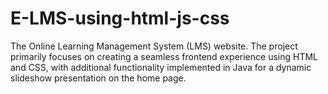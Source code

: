 # E-LMS-using-html-js-css
The Online Learning Management System (LMS) website. The project primarily focuses on creating a seamless frontend experience using HTML and CSS, with additional functionality implemented in Java for a dynamic slideshow presentation on the home page.
